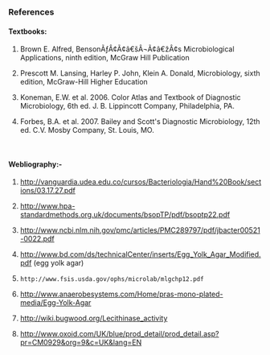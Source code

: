 ### References 
 
#### Textbooks:
 
1.    Brown E. Alfred, BensonÃƒÂ¢Ã¢â€šÂ¬Ã¢â€žÂ¢s Microbiological Applications, ninth edition, McGraw Hill Publication

2.    Prescott M. Lansing, Harley P. John, Klein A. Donald, Microbiology, sixth edition, McGraw-Hill Higher Education

3.    Koneman, E.W. et al. 2006. Color Atlas and Textbook of Diagnostic Microbiology, 6th ed. J. B. Lippincott Company, Philadelphia, PA.

4.    Forbes, B.A. et al. 2007. Bailey and Scott's Diagnostic Microbiology, 12th ed. C.V. Mosby Company, St. Louis, MO.
 
&nbsp;
 
#### Webliography:-
 
1.    http://vanguardia.udea.edu.co/cursos/Bacteriologia/Hand%20Book/sections/03.17.27.pdf

2.    http://www.hpa-standardmethods.org.uk/documents/bsopTP/pdf/bsoptp22.pdf

3.    http://www.ncbi.nlm.nih.gov/pmc/articles/PMC289797/pdf/jbacter00521-0022.pdf

4.    http://www.bd.com/ds/technicalCenter/inserts/Egg_Yolk_Agar_Modified.pdf (egg yolk agar)

5.     http://www.fsis.usda.gov/ophs/microlab/mlgchp12.pdf

6.    http://www.anaerobesystems.com/Home/pras-mono-plated-media/Egg-Yolk-Agar

7.    http://wiki.bugwood.org/Lecithinase_activity

8.    http://www.oxoid.com/UK/blue/prod_detail/prod_detail.asp?pr=CM0929&org=9&c=UK&lang=EN

